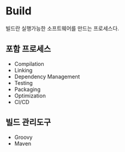 # Build
빌드란 실행가능한 소프트웨어를 만드는 프로세스다.

## 포함 프로세스
- Compilation
- Linking
- Dependency Management
- Testing
- Packaging
- Optimization
- CI/CD

## 빌드 관리도구
- Groovy
- Maven

